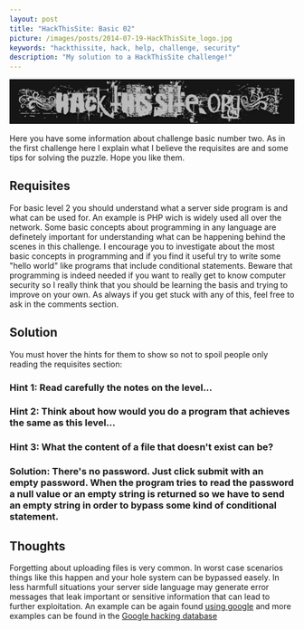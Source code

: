 ```yaml
---
layout: post
title: "HackThisSite: Basic 02"
picture: /images/posts/2014-07-19-HackThisSite_logo.jpg
keywords: "hackthissite, hack, help, challenge, security"
description: "My solution to a HackThisSite challenge!"
---
```


![hackthissitelogo](/images/posts/2014-07-19-HackThisSite_logo.jpg "HackThisSite logo")

Here you have some information about challenge basic number two. As in the first challenge here I explain what I believe the requisites are and some tips for solving the puzzle. Hope you like them.

<!--more-->

## Requisites

For basic level 2 you should understand what a server side program is and what can be used for. An example is PHP wich is widely used all over the network. Some basic concepts about programming in any language are 
definetely important for understanding what can be happening behind the scenes in this challenge. I encourage you to investigate about the most basic concepts in programming and if you find it useful try to write some 
"hello world" like programs that include conditional statements. Beware that programming is indeed needed if you want to really get to know computer security so I really think that you should be learning the basis and 
trying to improve on your own. As always if you get stuck with any of this, feel free to ask in the comments section. 


## Solution

You must hover the hints for them to show so not to spoil people only reading the requisites section:

<h3 class="spoiler">Hint 1: <span>Read carefully the notes on the level...</span></h3>
<h3 class="spoiler">Hint 2: <span>Think about how would you do a program that achieves the same as this level...</span></h3>
<h3 class="spoiler">Hint 3: <span>What the content of a file that doesn't exist can be?</span></h3>
<h3 class="spoiler">Solution: <span>There's no password. Just click submit with an empty password. When the program tries to read the password a null value or an empty string is returned so we have to send an empty string in order to bypass some kind of conditional statement.</span></h3>


## Thoughts

Forgetting about uploading files is very common. In worst case scenarios things like this happen and your hole system can be bypassed easely. In less harmfull situations your server side language may generate error 
messages that leak important or sensitive information that can lead to further exploitation. An example can be again found [using 
google](https://www.google.com/search?hl=en&q=PHP+application+warnings+failing+%22include_path%22&gws_rd=ssl) and more examples can be found in the [Google hacking database](http://www.exploit-db.com/google-dorks/7/)
